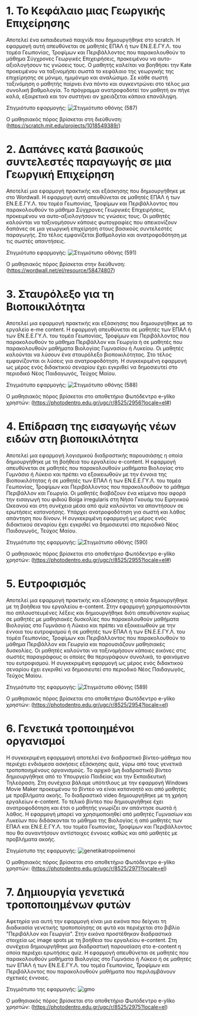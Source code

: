 # 1. Το Κεφάλαιο μιας Γεωργικής Επιχείρησης
Αποτελεί ένα εκπαιδευτικό παιχνίδι που δημιουργήθηκε στο scratch. Η εφαρμογή αυτή απευθύνεται σε μαθητές ΕΠΑΛ ή των ΕΝ.Ε.Ε.ΓΥ.Λ. του τομέα Γεωπονίας, Τροφίμων και Περιβάλλοντος που παρακολουθούν το μάθημα Σύγχρονες Γεωργικές Επιχειρήσεις, προκειμένου να αυτο-αξιολογήσουν τις γνώσεις τους. Ο μαθητής καλείται να βοηθήσει την Kate προκειμένου να ταξινομήσει σωστά το κεφάλαιο της γεωργικής της επιχείρησης σε μόνιμο, ημιμόνιμο και αναλώσιμο. Σε κάθε σωστή ταξινόμηση ο μαθητής παίρνει ένα πόντο και συγκεντρώνει στο τέλος μια συνολική βαθμολογία. Το πρόγραμμα ανατροφοδοτεί τον μαθητή αν πήγε καλά, εξαιρετικά και τον συστήνει αν χρειάζεται κάποια επανάληψη.

Στιγμιότυπο εφαρμογής: ![Στιγμιότυπο οθόνης (587)](https://github.com/kostasbenekos/geoponia-oers/assets/169405140/6e114517-936f-46f6-9322-6376c840fa70)


Ο μαθησιακός πόρος βρίσκεται στη διεύθυνση:(https://scratch.mit.edu/projects/1018549389/)



# 2. Δαπάνες κατά βασικούς συντελεστές παραγωγής σε μια Γεωργική Επιχείρηση
Αποτελεί μια εφαρμογή πρακτικής και εξάσκησης που δημιουργήθηκε με στο Wordwall. Η εφαρμογή αυτή απευθύνεται σε μαθητές ΕΠΑΛ ή των ΕΝ.Ε.Ε.ΓΥ.Λ. του τομέα Γεωπονίας, Τροφίμων και Περιβάλλοντος που παρακολουθούν το μάθημα Σύγχρονες Γεωργικές Επιχειρήσεις, προκειμένου να αυτο-αξιολογήσουν τις γνώσεις τους. Οι μαθητές καλούνται να ταξινομήσουν κάποιες φωτογραφίες που απεικονίζουν δαπάνες σε μια γεωργική επιχείρηση στους βασικούς συντελεστές παραγωγής. Στο τέλος εμφανίζεται βαθμολογία και ανατροφοδότηση με τις σωστές απαντήσεις.

Στιγμιότυπο εφαρμογής: ![Στιγμιότυπο οθόνης (591)](https://github.com/kostasbenekos/geoponia-oers/assets/169405140/b6bc8288-5405-4dc3-b9ae-62b89123814d)


Ο μαθησιακός πόρος βρίσκεται στην διεύθυνση:(https://wordwall.net/el/resource/58474807)



# 3. Σταυρόλεξο για τη Βιοποικιλότητα
Αποτελεί μια εφαρμογή πρακτικής και εξάσκησης που δημιουργήθηκε με το εργαλείο e-me content. Η εφαρμογή απευθύνεται σε μαθητές των ΕΠΑΛ ή των ΕΝ.Ε.Ε.ΓΥ.Λ. του τομέα Γεωπονίας, Τροφίμων και Περιβάλλοντος που παρακολουθούν το μάθημα Περιβάλλον και Γεωργία ή σε μαθητές που παρακολουθούν μαθήματα Βιολογίας Γυμνασίου ή Λυκείου. Οι μαθητές καλούνται να λύσουν ένα σταυρόλεξο βιοποικιλότητας. Στο τέλος εμφανίζονται οι λύσεις για ανατροφοδότηση. H συγκεκριμένη εφαρμογή ως μέρος ενός διδακτικού σεναρίου έχει εγκριθεί να δημοσιευτεί στο περιοδικό Νέος Παιδαγωγός, Τεύχος Μαίου.

Στιγμιότυπο εφαρμογής: ![Στιγμιότυπο οθόνης (588)](https://github.com/kostasbenekos/geoponia-oers/assets/169405140/8ac3d4c0-62a6-4b94-92fb-792b990e230d)


Ο μαθησιακός πόρος βρίσκεται στο αποθετήριο Φωτόδεντρο e-yliko χρηστών: (https://photodentro.edu.gr/ugc/r/8525/2956?locale=el#)



# 4. Επίδραση της εισαγωγής νέων ειδών στη βιοποικιλότητα
Αποτελεί μια εφαρμογή λογισμικού διαδραστικής παρουσιάσης η οποία δημιουργήθηκε με τη βοήθεια του εργαλείου e-content. H εφαρμογή απευθύνεται σε μαθητές που παρακολουθούν μαθήματα Βιολογίας στο Γυμνάσιο ή Λύκειο και πρέπει να εξοικειωθούν με την έννοια της Βιοποικιλότητας ή σε μαθητές των ΕΠΑΛ ή των ΕΝ.Ε.Ε.ΓΥ.Λ. του τομέα Γεωπονίας, Τροφίμων και Περιβάλλοντος που παρακολουθούν το μάθημα Περιβάλλον και Γεωργία. Οι μαθητές διαβάζουν ένα κείμενο που αφορά την εισαγωγή του φιδιού Boiga irregularis στη Νήσο Γκουάμ του Ειρηνικού Ωκεανού και στη συνέχεια μέσα από quiz καλούνται να απαντήσουν σε ερωτήσεις κατανοήσης. Υπάρχει ανατροφοδότηση για σωστή και λάθος απάντηση που δίνουν. H συγκεκριμένη εφαρμογή ως μέρος ενός διδακτικού σεναρίου έχει εγκριθεί να δημοσιευτεί στο περιοδικό Νέος Παιδαγωγός, Τεύχος Μαίου.

Στιγμιότυπο της εφαρμογής: ![Στιγμιότυπο οθόνης (590)](https://github.com/kostasbenekos/geoponia-oers/assets/169405140/f7b0f695-a86d-4b99-a569-32a802cbbae0)


Ο μαθησιακός πόρος βρίσκεται στο αποθετήριο Φωτόδεντρο e-yliko χρηστών: (https://photodentro.edu.gr/ugc/r/8525/2955?locale=el#)



# 5. Ευτροφισμός
Αποτελεί μια εφαρμογή πρακτικής και εξάσκησης η οποία δημιουργήθηκε με τη βοήθεια του εργαλείου e-content. Στην εφαρμογή χρησιμοποιούνται πιο απλουστευμένες λέξεις και δημιουργήθηκε διότι απευθύνοταν κυρίως σε μαθητές με μαθησιακές δυσκολίες που παρακολουθούν μαθήματα Βιολογίας στο Γυμνάσιο ή Λύκειο και πρέπει να εξοικειωθούν με την έννοια του ευτροφισμού ή σε μαθητές των ΕΠΑΛ ή των ΕΝ.Ε.Ε.ΓΥ.Λ. του τομέα Γεωπονίας, Τροφίμων και Περιβάλλοντος που παρακολουθούν το μάθημα Περιβάλλον και Γεωργία και παρουσιάζουν μαθησιακές δυσκολίες. Οι μαθητές καλούνται να ταξινομήσουν κάποιες εικόνες στις σωστές παραγράφους οι οποίες θα περιγράφουν συνολικά, το φαινόμενο του ευτροφισμού. H συγκεκριμένη εφαρμογή ως μέρος ενός διδακτικού σεναρίου έχει εγκριθεί να δημοσιευτεί στο περιοδικό Νέος Παιδαγωγός, Τεύχος Μαίου.  

Στιγμιότυπο της εφαρμογής: ![Στιγμιότυπο οθόνης (589)](https://github.com/kostasbenekos/geoponia-oers/assets/169405140/f5882054-71f5-4d04-ba28-046f0b4529ea)


Ο μαθησιακός πόρος βρίσκεται στο αποθετήριο Φωτόδεντρο e-yliko χρηστών: (https://photodentro.edu.gr/ugc/r/8525/2954?locale=el)




# 6. Γενετικά τροποιημένοι οργανισμοί
Η συγκεκριμένη εφαρμμογή αποτελεί ένα διαδραστικό βίντεο-μάθημα που περιέχει ενδιάμεσα ασκήσεις εξάσκησης quiz, γύρω από τους γενετικά τροποποιημένους οργανισμούς. Το αρχικό (μη διαδραστικό) βίντεο δημιουργήθηκε από το Υπουργείο Παιδείας και την Εκπαιδευτική Τηλεόραση.  Στη συνέχεια βάλαμε υπότιτλους με την εφαρμογή Windows Movie Maker προκειμένου το βίντεο να είναι κατανοητό και από μαθητές με προβλήματα ακοής. Το διαδραστικό video  δημιουργήθηκε με τη χρήση εργαλείων e-content. Το τελικό βίντεο που δημιουργήθηκε έχει ανατροφοδότηση και έτσι ο μαθητής γνωρίζει αν απάντησε σωστά ή λάθος. Η εφαρμογή μπορεί να χρησιμοποιηθεί από μαθητές Γυμνασίων και Λυκείων που διδάσκονται το μάθημα της Βιολογίας ή από μαθητές των ΕΠΑΛ και ΕΝ.Ε.Ε.ΓΥ.Λ. του τομέα Γεωπονίας, Τροφίμων και Περιβάλλοντος που θα συναντήσουν αντίστοιχες έννοιες καθώς και από μαθητές με προβλήματα ακοής. 

Στιγμίοτυπο της εφαρμογής: ![genetikatropoiimenoi](https://github.com/kostasbenekos/geoponia-oers/assets/169405140/5b6d66ff-082a-4bd2-bdc9-254e576a4b6c)

Ο μαθησιακός πόρος βρίσκεται στο αποθετήριο Φωτόδεντρο e-yliko χρηστών: (https://photodentro.edu.gr/ugc/r/8525/2971?locale=el)



# 7. Δημιουργία γενετικά τροποποιημένων φυτών
Αφετηρία για αυτή την εφαρμογή είναι μια εικόνα που δείχνει τη διαδικασία γενετικής τροποποίησης σε φυτά και περιέχεται στο βιβλίο "Περιβάλλον και Γεωργία". Στην εικόνα προστέθηκαν διαδραστικά στοιχεία ως image spots με τη βοήθεια του εργαλείου e-content. Στη συνέχεια δημιουργήθηκε μια διαδραστική παρουσίαση στο e-content η οποία περιέχει ερωτήσεις quiz. H εφαρμογή απευθύνεται σε μαθητές που παρακολουθούν μαθήματα Βιολογίας στο Γυμνάσιο ή Λύκειο ή σε μαθητές των ΕΠΑΛ ή των ΕΝ.Ε.Ε.ΓΥ.Λ. του τομέα Γεωπονίας, Τροφίμων και Περιβάλλοντος που παρακολουθούν μαθήματα που περιλαμβάνουν σχετικές έννοιες.

Στιγμιότυπο της εφαρμογής: ![gmo](https://github.com/kostasbenekos/geoponia-oers/assets/169405140/5e063280-44b3-4a02-9cf4-56f881c62754)

Ο μαθησιακός πόρος βρίσκεται στο αποθετήριο Φωτόδεντρο e-yliko χρηστών: (https://photodentro.edu.gr/ugc/r/8525/2975?locale=el)
